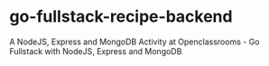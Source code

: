# go-fullstack-recipe-backend
A NodeJS, Express and MongoDB Activity at Openclassrooms - Go Fullstack with NodeJS, Express and MongoDB

